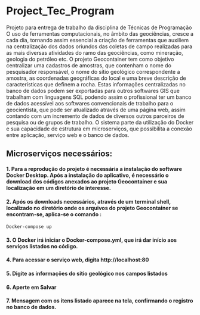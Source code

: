 # Project_Tec_Program
Projeto para entrega de trabalho da disciplina de Técnicas de Programação
O uso de ferramentas computacionais, no âmbito das geociências, cresce a cada dia, tornando assim essencial a criação de ferramentas que auxiliem na centralização dos dados oriundos das coletas de campo realizadas para as mais diversas atividades do ramo das geociências, como mineração, geologia do petróleo etc. O projeto Geocontainer tem como objetivo centralizar uma cadastros de amostras, que contenham o nome do pesquisador responsável, o nome do sítio geológico correspondente a amostra, as coordenadas geográficas do local e uma breve descrição de características que definem a rocha. Estas informações centralizadas no banco de dados podem ser exportadas para outros softwares GIS que trabalham com linguagens SQL  podendo assim o profissional ter um banco de dados acessível aos softwares convencionais de trabalho para o geocientista, que pode ser atualizado através de uma página web, assim contando com um incremento de dados de diversos outros parceiros de pesquisa ou de grupos de trabalho. O sistema parte da utilização do Docker e sua capacidade de estrutura em microserviços, que possibilita a conexão entre aplicação, serviço web e o banco de dados. 

## Microserviços necessários:



#### 1. Para a reprodução do projeto é necessária a instalação do software Docker Desktop. Após a instalação do aplicativo, é necessário o download dos códigos anexados ao projeto Geocontainer e sua localização em um diretório de interesse. 

#### 2. Após os downloads necessários, através de um terminal shell, localizado no diretório onde os arquivos do projeto Geocontainer se encontram-se, aplica-se o comando : 
	Docker-compose up
#### 3. O Docker irá iniciar o Docker-compose.yml, que irá dar início aos serviços listados no código. 
#### 4. Para acessar o serviço web, digita http://localhost:80



#### 5. Digite as informações do sitio geológico nos campos listados


#### 6. Aperte em Salvar

#### 7. Mensagem com os itens listado aparece na tela, confirmando o registro no banco de dados. 
